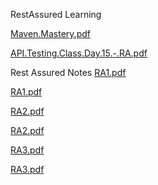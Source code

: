 RestAssured Learning

[Maven.Mastery.pdf](https://github.com/user-attachments/files/15914059/Maven.Mastery.pdf)

[API.Testing.Class.Day.15.-.RA.pdf](https://github.com/user-attachments/files/15914060/API.Testing.Class.Day.15.-.RA.pdf)

Rest Assured Notes
[RA1.pdf](https://github.com/user-attachments/files/16017964/RA1.pdf)

[RA1.pdf](https://github.com/user-attachments/files/16017964/RA1.pdf)

[RA2.pdf](https://github.com/user-attachments/files/16017970/RA2.pdf)

[RA2.pdf](https://github.com/user-attachments/files/16017970/RA2.pdf)

[RA3.pdf](https://github.com/user-attachments/files/16017973/RA3.pdf)

[RA3.pdf](https://github.com/user-attachments/files/16017973/RA3.pdf)
